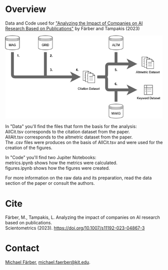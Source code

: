 # Overview
Data and Code used for ["Analyzing the Impact of Companies on AI Research
Based on Publications"](https://doi.org/10.1007/s11192-023-04867-3) by Färber and Tampakis (2023)<br>

<img src="Data&MethodOverview.png" title="Schematic overview of the data preparation pipeline">

<p>In "Data" you'll find the files that form the basis for the analysis:<br>
AllCit.tsv corresponds to the citation dataset from the paper.<br>
AllAlt.tsv corresponds to the altmetric dataset from the paper.<br>
The .csv files were produces on the basis of AllCit.tsv and were used for the creation of the figures.<p>

<p>In "Code" you'll find two Jupiter Notebooks:<br>
metrics.ipynb shows how the metrics were calculated.<br>
figures.ipynb shows how the figures were created.<p>

<p>For more information on the raw data and its preparation, read the data section of the paper or consult the authors.<p>

# Cite
Färber, M., Tampakis, L. Analyzing the impact of companies on AI research based on publications.<br>
Scientometrics (2023). https://doi.org/10.1007/s11192-023-04867-3

# Contact
[Michael Färber](https://sites.google.com/view/michaelfaerber), michael.faerber@kit.edu.
